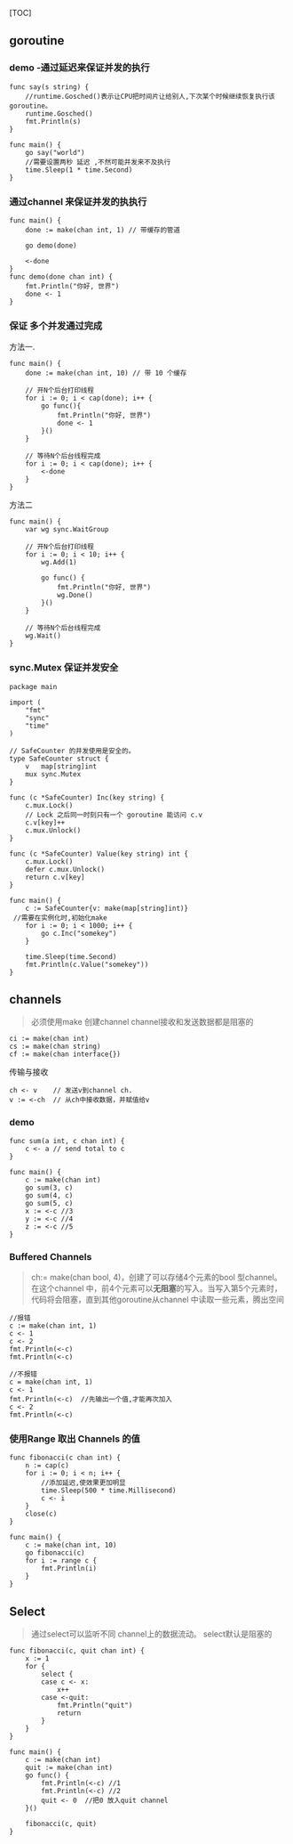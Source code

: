 
[TOC]

## goroutine
### demo -通过延迟来保证并发的执行
```
func say(s string) {
	//runtime.Gosched()表示让CPU把时间片让给别人,下次某个时候继续恢复执行该goroutine。
	runtime.Gosched()
	fmt.Println(s)
}

func main() {
	go say("world")
	//需要设置两秒 延迟 ,不然可能并发来不及执行
	time.Sleep(1 * time.Second)
}
```
###  通过channel 来保证并发的执执行
```
func main() {
	done := make(chan int, 1) // 带缓存的管道

	go demo(done)

	<-done
}
func demo(done chan int) {
	fmt.Println("你好, 世界")
	done <- 1
}
```
### 保证 多个并发通过完成
方法一.
```
func main() {
    done := make(chan int, 10) // 带 10 个缓存

    // 开N个后台打印线程
    for i := 0; i < cap(done); i++ {
        go func(){
            fmt.Println("你好, 世界")
            done <- 1
        }()
    }

    // 等待N个后台线程完成
    for i := 0; i < cap(done); i++ {
        <-done
    }
}
```
方法二
```
func main() {
    var wg sync.WaitGroup

    // 开N个后台打印线程
    for i := 0; i < 10; i++ {
        wg.Add(1)

        go func() {
            fmt.Println("你好, 世界")
            wg.Done()
        }()
    }

    // 等待N个后台线程完成
    wg.Wait()
}
```
###  sync.Mutex 保证并发安全
```
package main

import (
	"fmt"
	"sync"
	"time"
)

// SafeCounter 的并发使用是安全的。
type SafeCounter struct {
	v   map[string]int
	mux sync.Mutex
}

func (c *SafeCounter) Inc(key string) {
	c.mux.Lock()
	// Lock 之后同一时刻只有一个 goroutine 能访问 c.v
	c.v[key]++
	c.mux.Unlock()
}

func (c *SafeCounter) Value(key string) int {
	c.mux.Lock()
	defer c.mux.Unlock()
	return c.v[key]
}

func main() {
	c := SafeCounter{v: make(map[string]int)} //需要在实例化时,初始化make
	for i := 0; i < 1000; i++ {
		go c.Inc("somekey")
	}

	time.Sleep(time.Second)
	fmt.Println(c.Value("somekey"))
}

```

## channels
>必须使用make 创建channel
>channel接收和发送数据都是阻塞的
```
ci := make(chan int)
cs := make(chan string)
cf := make(chan interface{})
```
传输与接收
```
ch <- v    // 发送v到channel ch.
v := <-ch  // 从ch中接收数据，并赋值给v
```
### demo
```
func sum(a int, c chan int) {
	c <- a // send total to c
}

func main() {
	c := make(chan int)
	go sum(3, c)
	go sum(4, c)
	go sum(5, c)
	x := <-c //3
	y := <-c //4
	z := <-c //5
}
```
### Buffered Channels
> ch:= make(chan bool, 4)，创建了可以存储4个元素的bool 型channel。在这个channel 中，前4个元素可以**无阻塞**的写入。当写入第5个元素时，代码将会阻塞，直到其他goroutine从channel 中读取一些元素，腾出空间
```
//报错
c := make(chan int, 1)
c <- 1
c <- 2
fmt.Println(<-c)
fmt.Println(<-c)

//不报错
c = make(chan int, 1)
c <- 1
fmt.Println(<-c)  //先输出一个值,才能再次加入
c <- 2
fmt.Println(<-c)
```
### 使用Range 取出 Channels  的值
```
func fibonacci(c chan int) {
	n := cap(c)
	for i := 0; i < n; i++ {
		//添加延迟,使效果更加明显
		time.Sleep(500 * time.Millisecond)
		c <- i
	}
	close(c)
}

func main() {
	c := make(chan int, 10)
	go fibonacci(c)
	for i := range c {
		fmt.Println(i)
	}
}
```
## Select
>通过select可以监听不同 channel上的数据流动。
>select默认是阻塞的
```
func fibonacci(c, quit chan int) {
	x := 1
	for {
		select {
		case c <- x:
			x++
		case <-quit:
			fmt.Println("quit")
			return
		}
	}
}

func main() {
	c := make(chan int)
	quit := make(chan int)
	go func() {
		fmt.Println(<-c) //1
		fmt.Println(<-c) //2
		quit <- 0  //把0 放入quit channel
	}()

	fibonacci(c, quit)
}
```